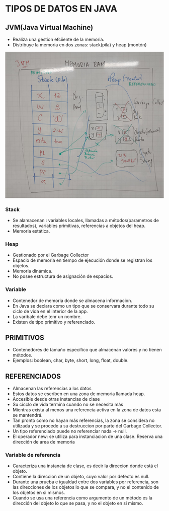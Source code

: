 # TIPOS DE DATOS EN JAVA

## JVM(Java Virtual Machine)

* Realiza una gestion efciiente de la memoria.
* Distribuye la memoria en dos zonas: stack(pila) y heap (montón)

![RAM](/modelo/ram.jpeg "RAM")

### Stack
* Se alamacenan : variables locales, llamadas a métodos(parametros de resultados), variables primitivas, referencias a objetos del heap.
* Memoria estática.

### Heap
* Gestionado por el Garbage Collector
* Espacio de memoria en tiempo de ejecución donde se registran los objetos.
* Memoria dinámica.
* No posee estructura de asignación de espacios.

### Variable
* Contenedor de memoria donde se almacena informacion.
* En Java se declara como un tipo que se conservara durante todo su ciclo de vida en el interior de la app.
* La varibale debe tenr un nombre.
* Existen de tipo primitivo y referenciado.

## PRIMITIVOS
* Contenedores de tamaño específico  que almacenan valores y no tienen métodos.
* Ejemplos: boolean, char, byte, short, long, float, double.

## REFERENCIADOS
* Almacenan las referencias a los datos
* Estos datos se escriben en una zona de memoria llamada heap.
* Accesible desde otras instancias de clase 
* Su cicclo de vida termina cuando no se necesita más
* Mientras exista al menos una referencia activa en la zona de datos esta se mantendrá.
* Tan pronto como no hayan más referencias, la zona se considera no utilizada y se procede a su destruccion por parte del Garbage Collector.
* Un tipo referenciado puede no referenciar nada -> null.
* El operador new: se utiliza para instanciacion de una clase. Reserva una dirección de area de memoria

### Variable de referencia 
* Caracteriza una instancia de clase, es decir la direccion donde está el objeto.
* Contiene la direccion de un objeto, cuyo valor por defecto es null.
* Durante una prueba e igualdad entre dos variables por referencia, son las direcciones de los objetos lo que se compara, y no el contenido de los objetos en si mismos.
* Cuando se usa una referencia como argumento de un método es la dirección del objeto lo que se pasa, y no el objeto en si mismo.
